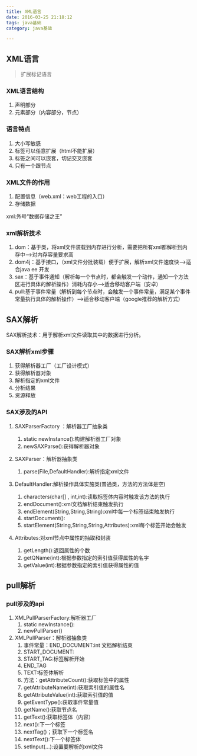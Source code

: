 ```yaml
---
title: XML语言
date: 2016-03-25 21:18:12
tags: java基础
category: java基础

---
```


## XML语言
>扩展标记语言
### XML语言结构
1. 声明部分
2. 元素部分（内容部分，节点）

### 语言特点
1. 大小写敏感
2. 标签可以任意扩展（html不能扩展）
3. 标签之间可以嵌套，切记交叉嵌套
4. 只有一个跟节点

### XML文件的作用
1. 配置信息（web.xml：web工程的入口）
2. 存储数据

<!--more-->

xml:外号“数据存储之王”
### xml解析技术
1. dom：基于类，将xml文件装载到内存进行分析，需要把所有xml都解析到内存中-->对内存容量要求高
2. dom4j：基于接口，（xml文件分批装载）便于扩展，解析xml文件速度快-->适合java ee 开发
3. sax：基于事件通知（解析每一个节点时，都会触发一个动作，通知一个方法区进行具体的解析操作）消耗内存小-->适合移动客户端（安卓）
4. pull:基于事件常量（解析到每个节点时，会触发一个事件常量，满足某个事件常量执行具体的解析操作）-->适合移动客户端（google推荐的解析方式）
## SAX解析

SAX解析技术：用于解析xml文件读取其中的数据进行分析。

### SAX解析xml步骤
1. 获得解析器工厂（工厂设计模式）
2. 获得解析器对象
3. 解析指定的xml文件
4. 分析结果
5. 资源释放

### SAX涉及的API
1. SAXParserFactory ：解析器工厂抽象类
	1. static newInstance():构建解析器工厂对象
	2. newSAXParse():获得解析器对象

2. SAXParser：解析器抽象类
	1. parse(File,DefaultHandler):解析指定xml文件

3. DefaultHandler:解析操作具体实施类(普通类，方法的方法体是空)
	1. characters(char[] , int,int):读取标签体内容时触发该方法的执行
	2. endDocument():xml文档解析结束触发执行
	3. endElement(String,String,String):xml中每一个标签结束触发执行
	4. startDocument():
	5. startElement(String,String,String,Attributes):xml每个标签开始会触发

4. Attributes:对xml节点中属性的抽取和封装
	1. getLength():返回属性的个数
	2. getQName(int):根据参数指定的索引值获得属性的名字
	3. getValue(int):根据参数指定的索引值获得属性的值

## pull解析

### pull涉及的api
1. XMLPullParserFactory:解析器工厂
	1. static newInstance():
	2. newPullParser()
2. XMLPullParser：解析器抽象类
	1. 事件常量：END_DOCUMENT:int 文档解析结束
	2. START_DOCUMENT:
	3. START_TAG:标签解析开始
	4. END_TAG
	5. TEXT:标签体解析
	6. 方法：getAttributeCount():获取标签中的属性
	7. getAttributeName(int):获取索引值的属性名
	8. getAttributeValue(int):获取索引值的值
	9. getEventType():获取事件常量值
	10. getName():获取节点名
	11. getText():获取标签体（内容）
	12. next():下一个标签
	13. nextTag()；获取下一个标签名
	14. nextText():下一个标签体
	15. setInput(...):设置要解析的xml文件
